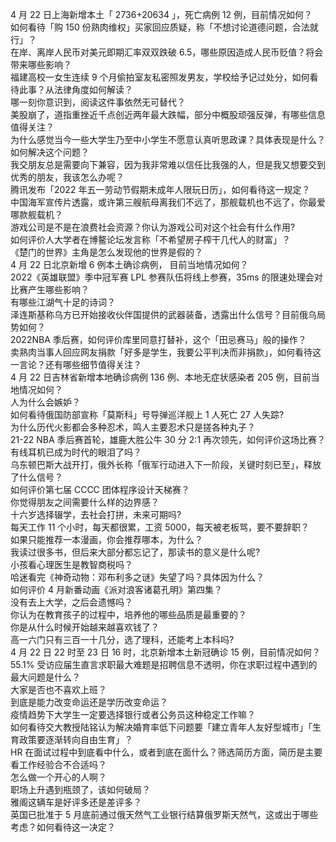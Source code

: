 4 月 22 日上海新增本土「 2736+20634 」，死亡病例 12 例，目前情况如何？  
如何看待「购 150 份熟肉维权」买家回应质疑，称「不想讨论道德问题，合法就行」？  
在岸、离岸人民币对美元即期汇率双双跌破 6.5，哪些原因造成人民币贬值？将会带来哪些影响？  
福建高校一女生连续 9 个月偷拍室友私密照发男友，学校给予记过处分，如何看待此事？从法律角度如何解读？  
哪一刻你意识到，阅读这件事依然无可替代？  
美股崩了，道指重挫近千点创近两年最大跌幅，部分中概股顽强反弹，有哪些信息值得关注？  
为什么感觉当今一些大学生乃至中小学生不愿意认真听思政课？具体表现是什么？如何解决这个问题？  
我交朋友总是需要向下兼容，因为我非常难以信任比我强的人，但是我又想要交到优秀的朋友，我该怎么办呢？  
腾讯发布「2022 年五一劳动节假期未成年人限玩日历」，如何看待这一规定？  
中国海军宣传片透露，或许第三艘航母离我们不远了，那舰载机也不远了，你最爱哪款舰载机？  
游戏公司是不是在浪费社会资源？你认为游戏公司对这个社会有什么作用?  
如何评价人大学者在博鳌论坛发言称「不希望房子榨干几代人的财富」？  
《楚门的世界》主角是怎么发现他的世界是假的？  
4 月 22 日北京新增 6 例本土确诊病例， 目前当地情况如何？  
2022《英雄联盟》季中冠军赛 LPL 参赛队伍将线上参赛，35ms 的限速处理会对比赛产生哪些影响？  
有哪些江湖气十足的诗词？  
泽连斯基称乌方已开始接收伙伴国提供的武器装备，透露出什么信号？目前俄乌局势如何？  
2022NBA 季后赛，如何评价库里同意打替补，这个「田忌赛马」般的操作？  
卖熟肉当事人回应网友捐款「好多是学生，我要公平判决而非捐款」，如何看待这一言论？还有哪些细节值得关注？  
4 月 22 日吉林省新增本地确诊病例 136 例、本地无症状感染者 205 例，目前当地情况如何？  
人为什么会嫉妒？  
如何看待俄国防部宣称「莫斯科」号导弹巡洋舰上 1 人死亡 27 人失踪?  
为什么历代火影都会多种忍术，鸣人主要忍术只是搓各种丸子？  
21-22 NBA 季后赛首轮，雄鹿大胜公牛 30 分 2:1 再次领先，如何评价这场比赛？  
有线耳机已成为时代的眼泪了吗？  
乌东顿巴斯大战开打，俄外长称「俄军行动进入下一阶段，关键时刻已至」，释放了什么信号？  
如何评价第七届 CCCC 团体程序设计天梯赛？  
你觉得朋友之间需要什么样的边界感？  
十六岁选择辍学，去社会打拼，未来可期吗?  
每天工作 11 个小时，每天都很累，工资 5000，每天被老板骂，要不要辞职？  
如果只能推荐一本漫画，你会推荐哪本，为什么？  
我读过很多书，但后来大部分都忘记了，那读书的意义是什么呢?  
小孩看心理医生是教智商税吗？  
哈迷看完《神奇动物：邓布利多之谜》失望了吗？具体因为什么？  
如何评价 4 月新番动画《派对浪客诸葛孔明》第四集？  
没有去上大学，之后会遗憾吗？  
你认为在教育孩子的过程中，培养他的哪些品质是最重要的？  
你是从什么时候开始越来越喜欢钱了？  
高一六门只有三百一十几分，选了理科，还能考上本科吗?  
4 月 22 日 22 时至 23 日 16 时，北京新增本土新冠确诊 15 例，目前情况如何？  
55.1% 受访应届生直言求职最大难题是招聘信息不透明，你在求职过程中遇到的最大问题是什么？  
大家是否也不喜欢上班？  
到底是能力改变命运还是学历改变命运？  
疫情趋势下大学生一定要选择银行或者公务员这种稳定工作嘛？  
如何看待交大教授陆铭认为解决婚育率低下问题要「建立青年人友好型城市」「生育政策要逐渐转向自由生育」？  
HR 在面试过程中到底看中什么，或者到底在面什么？筛选简历方面，简历是主要看工作经验合不合适吗？  
怎么做一个开心的人啊？  
职场上升遇到瓶颈了，该如何破局？  
雅阁这辆车是好评多还是差评多？  
英国已批准于 5 月底前通过俄天然气工业银行结算俄罗斯天然气，这或出于哪些考虑？如何看待这一决定？  
